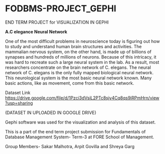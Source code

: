 # FODBMS-PROJECT_GEPHI
END TERM PROJECT for VISUALIZATION IN GEPHI

**A.C elegance Neural Network**

One of the most difficult problems in neuroscience today is figuring out how to study and understand human brain structures and activities. The mammalian nervous system, on the other hand, is made up of billions of synapses and hundreds of millions of neurons. Because of this intricacy, it was hard to recreate such a large neural system in the lab. As a result, most researchers concentrate on the brain network of C. elegans. The neural network of C. elegans is the only fully mapped biological neural network. This neurological system is the most basic neural network known. Many basic actions, like as movement, come from this basic network.


Dataset Link https://drive.google.com/file/d/1Pzci3dVsiL2PTc8sjy4Cq8qs9iRPmHrn/view?usp=sharing

(DATASET IN UPLOADED IN GOOGLE DRIVE)

Gephi software was used for the visualization and analysis of this dataset.

This is a part of the end term project submission for Fundamentals of Database Management System- Term-3 at FORE School of Management.

Group Members- Sakar Malhotra, Arpit Govilla and Shreya Garg
